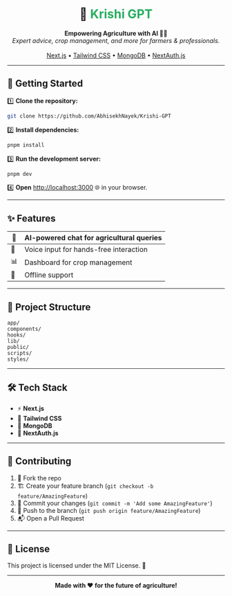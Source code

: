 <div align="center">
  
  # 🌾 <span style="color:#27ae60">Krishi GPT</span>
  
  <b>Empowering Agriculture with AI 🚜✨</b>
  <br>
  <i>Expert advice, crop management, and more for farmers & professionals.</i>
  <br>
  <br>
  <a href="https://nextjs.org/">Next.js</a> • <a href="https://tailwindcss.com/">Tailwind CSS</a> • <a href="https://www.mongodb.com/">MongoDB</a> • <a href="https://next-auth.js.org/">NextAuth.js</a>
</div>

---

## 🚀 Getting Started

1️⃣ **Clone the repository:**
```bash
git clone https://github.com/AbhisekhNayek/Krishi-GPT
```

2️⃣ **Install dependencies:**
```bash
pnpm install
```

3️⃣ **Run the development server:**
```bash
pnpm dev
```

4️⃣ **Open** [http://localhost:3000](http://localhost:3000) 🌐 in your browser.

---

## ✨ Features

| 🤖 | AI-powered chat for agricultural queries |
|----|-----------------------------------------|
| 🎤 | Voice input for hands-free interaction   |
| 📊 | Dashboard for crop management           |
| 📴 | Offline support                         |

---

## 📁 Project Structure

```
app/
components/
hooks/
lib/
public/
scripts/
styles/
```

---

## 🛠️ Tech Stack

- ⚡ **Next.js**
- 🎨 **Tailwind CSS**
- 🍃 **MongoDB**
- 🔐 **NextAuth.js**

---

## 🤝 Contributing

1. 🍴 Fork the repo
2. 🏗️ Create your feature branch (`git checkout -b feature/AmazingFeature`)
3. 💾 Commit your changes (`git commit -m 'Add some AmazingFeature'`)
4. 🚀 Push to the branch (`git push origin feature/AmazingFeature`)
5. 📬 Open a Pull Request

---

## 📄 License

This project is licensed under the MIT License. 📜

---

<div align="center">
  <b>Made with ❤️ for the future of agriculture!</b>
</div>
